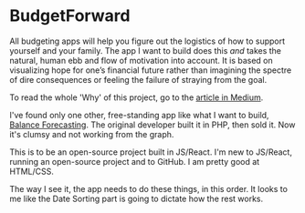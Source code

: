 # BudgetForward
All budgeting apps will help you figure out the logistics of how to support yourself and your family. The app I want to build does this *and* takes the natural, human ebb and flow of motivation into account. It is based on visualizing hope for one’s financial future rather than imagining the spectre of dire consequences or feeling the failure of straying from the goal.

To read the whole 'Why' of this project, go to the [article in Medium](https://sunhouseclg.medium.com/why-im-developing-another-budgeting-app-2bd6ec4f6f5d).

I've found only one other, free-standing app like what I want to build, [Balance Forecasting](https://balanceforecastingapp.com). The original developer built it in PHP, then sold it. Now it's clumsy and not working from the graph.

This is to be an open-source project built in JS/React. I'm new to JS/React, running an open-source project and to GitHub. I am pretty good at HTML/CSS.

The way I see it, the app needs to do these things, in this order. It looks to me like the Date Sorting part is going to dictate how the rest works.


